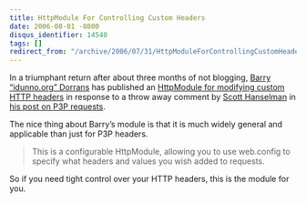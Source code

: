 ```yaml
---
title: HttpModule For Controlling Custom Headers
date: 2006-08-01 -0800
disqus_identifier: 14540
tags: []
redirect_from: "/archive/2006/07/31/HttpModuleForControllingCustomHeaders.aspx/"
---
```


In a triumphant return after about three months of not blogging, [Barry
“idunno.org” Dorrans](http://idunno.org/ "Barry") has published an
[HttpModule for modifying custom HTTP
headers](http://idunno.org/displayBlog.aspx/2006080101 "HttpModule") in
response to a throw away comment by [Scott
Hanselman](http://www.hanselman.com/blog/ "Scott The Hanselnator") in
[his post on P3P
requests](http://www.hanselman.com/blog/TheImportanceOfP3PAndACompactPrivacyPolicy.aspx "P3P Headers").

The nice thing about Barry’s module is that it is much widely general
and applicable than just for P3P headers.

> This is a configurable HttpModule, allowing you to use web.config to
> specify what headers and values you wish added to requests.

So if you need tight control over your HTTP headers, this is the module
for you.

